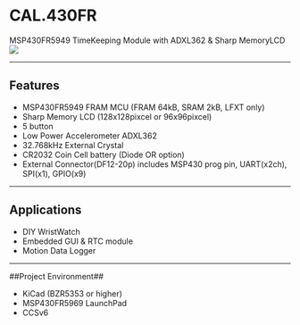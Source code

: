# CAL.430FR #

MSP430FR5949 TimeKeeping Module with ADXL362 & Sharp MemoryLCD
![](https://lh4.googleusercontent.com/-BG61CUv3bKM/VRqzfOb5q5I/AAAAAAAAFn0/F0GhLBKIptw/s800/RIMG2595.JPG)

----------

## Features ##

- MSP430FR5949 FRAM MCU (FRAM 64kB, SRAM 2kB, LFXT only)
- Sharp Memory LCD (128x128pixcel or 96x96pixcel)
- 5 button
- Low Power Accelerometer ADXL362
- 32.768kHz External Crystal
- CR2032 Coin Cell battery (Diode OR option)
- External Connector(DF12-20p) includes MSP430 prog pin, UART(x2ch), SPI(x1), GPIO(x9)

----------
## Applications ##

- DIY WristWatch
- Embedded GUI & RTC module
- Motion Data Logger

----------

##Project Environment##

- KiCad (BZR5353 or higher)
- MSP430FR5969 LaunchPad
- CCSv6
